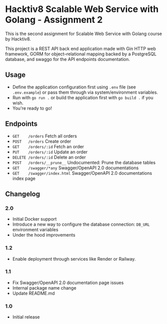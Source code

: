 # Hacktiv8 Scalable Web Service with Golang - Assignment 2

This is the second assignment for Scalable Web Service with Golang course by Hacktiv8.

This project is a REST API back end application made with Gin HTTP web framework, GORM for object–relational mapping backed by a PostgreSQL database, and swaggo for the API endpoints documentation.

## Usage

* Define the application configuration first using `.env` file (see `.env.example`) or pass them through via system/environment variables.
* Run with `go run .` or build the application first with `go build .` if you wish.
* You're ready to go!

## Endpoints

* `GET    /orders` Fetch all orders
* `POST   /orders` Create order
* `GET    /orders/:id` Fetch an order
* `PUT    /orders/:id` Update an order
* `DELETE /orders/:id` Delete an order
* `POST   /orders/__prune__` Undocumented: Prune the database tables
* `GET    /swagger/*any` Swagger/OpenAPI 2.0 documentations
* `GET    /swagger/index.html` Swagger/OpenAPI 2.0 documentations index page


## Changelog

### 2.0
* Initial Docker support
* Introduce a new way to configure the database connection: `DB_URL` environment variables
* Under the hood improvements

### 1.2
* Enable deployment through services like Render or Railway.

### 1.1
* Fix Swagger/OpenAPI 2.0 documentation page issues
* Internal package name change
* Update README.md

### 1.0
* Initial release
